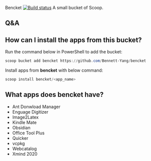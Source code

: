 Bencket
[![Build status](https://ci.appveyor.com/api/projects/status/ltihf6e1d7bdsebk/branch/master?svg=true)](https://ci.appveyor.com/project/Bennett-Yang/bencket/branch/master)
A small bucket of Scoop. 

Q&A
--------

## How can I install the apps from this bucket?

Run the command below in PowerShell to add the bucket:

``` powershell
scoop bucket add bencket https://github.com/Bennett-Yang/bencket
```

Install apps from **bencket** with below command:

``` powershell
scoop install bencket/<app_name>
```

## What apps does bencket have?
* Ant Donwload Manager
* Enguage Digitizer
* Image2Latex
* Kindle Mate
* Obsidian
* Office Tool Plus
* Quicker
* vcpkg
* Webcatalog
* Xmind 2020